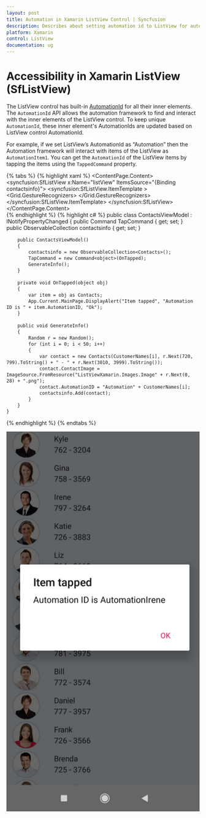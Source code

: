 ```yaml
---
layout: post 
title: Automation in Xamarin ListView Control | Syncfusion
description: Describes about setting automation id to ListView for automation framework to find and interact with control inner elements.
platform: Xamarin
control: ListView
documentation: ug
---
```

# Accessibility in Xamarin ListView (SfListView)

The ListView control has built-in [AutomationId](https://help.syncfusion.com/cr/cref_files/xamarin/Syncfusion.SfListView.XForms~Syncfusion.ListView.XForms.SfListView~AutomationId.html) for all their inner elements. The `AutomationId` API allows the automation framework to find and interact with the inner elements of the ListView control. To keep unique `AutomationId`, these inner element's AutomationIds are updated based on ListView control AutomationId.

For example, if we set ListView’s AutomationId as “Automation” then the Automation framework will interact with items of the ListView as `AutomationItem1`. You can get the `AutomationId` of the ListView items by tapping the items using the `TappedCommand` property.

{% tabs %}
{% highlight xaml %}
<ContentPage xmlns:syncfusion="clr-namespace:Syncfusion.ListView.XForms;assembly=Syncfusion.SfListView.XForms">
    <ContentPage.Content>
        <StackLayout>
            <syncfusion:SfListView x:Name="listView" ItemsSource="{Binding contactsinfo}">
                <syncfusion:SfListView.ItemTemplate >
                    <DataTemplate>
                        <Grid x:Name="grid" AutomationId="{Binding AutomationID}">
                            <Grid.GestureRecognizers>
                                <TapGestureRecognizer Command="{Binding Source={x:Reference listView}, Path=BindingContext.TapCommand}" CommandParameter="{Binding .}"/>
                            </Grid.GestureRecognizers>
						</Grid>
                    </DataTemplate>
                </syncfusion:SfListView.ItemTemplate>
            </syncfusion:SfListView>
        </StackLayout>
    </ContentPage.Content>					
</ContentPage>
{% endhighlight %}
{% highlight c# %}
 public class ContactsViewModel : INotifyPropertyChanged
    {
        public Command<object> TapCommand { get; set; }
        public ObservableCollection<Contacts> contactsinfo { get; set; }

        public ContactsViewModel()
        {
            contactsinfo = new ObservableCollection<Contacts>();
            TapCommand = new Command<object>(OnTapped);
            GenerateInfo();
        }

        private void OnTapped(object obj)
        {
            var item = obj as Contacts;
            App.Current.MainPage.DisplayAlert("Item tapped", "Automation ID is " + item.AutomationID, "Ok");
        }

        public void GenerateInfo()
        {
            Random r = new Random();
            for (int i = 0; i < 50; i++)
            {
                var contact = new Contacts(CustomerNames[i], r.Next(720, 799).ToString() + " - " + r.Next(3010, 3999).ToString());
                contact.ContactImage = ImageSource.FromResource("ListViewXamarin.Images.Image" + r.Next(0, 28) + ".png");
                contact.AutomationID = "Automation" + CustomerNames[i];
                contactsinfo.Add(contact);
            }
        }
	}
{% endhighlight %}
{% endtabs %}

![Accessibility in listview](SfListView_images/Accessibility.png)